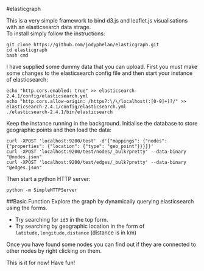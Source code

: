 #elasticgraph

This is a very simple framework to bind d3.js and leaflet.js visualisations with an elasticsearch data strage.<br>
To install simply follow the instructions:
```
git clone https://github.com/jodyphelan/elasticgraph.git
cd elasticgraph
bash cmd
```

I have supplied some dummy data that you can upload.
First you must make some changes to the elasticsearch config file and then start your instance of elasticsearch:
```
echo "http.cors.enabled: true" >> elasticsearch-2.4.1/config/elasticsearch.yml
echo "http.cors.allow-origin: /https?:\/\/localhost(:[0-9]+)?/" >> elasticsearch-2.4.1/config/elasticsearch.yml
./elasticsearch-2.4.1/bin/elasticsearch
```
Keep the instance running in the background. Initialise the database to store geographic points and then load the data:
```
curl -XPOST 'localhost:9200/test' -d'{"mappings": {"nodes": {"properties": {"location": {"type": "geo_point"}}}}}'
curl -XPOST 'localhost:9200/test/nodes/_bulk?pretty' --data-binary "@nodes.json"
curl -XPOST 'localhost:9200/test/edges/_bulk?pretty' --data-binary "@edges.json"
```

Then start a python HTTP server:
```
python -m SimpleHTTPServer
```


##Basic Function
Explore the graph by dynamically querying elasticsearch using the forms.
* Try searching for ```id3``` in the top form.
* Try searching by geographic location in the form of ```latitude,longitude,distance``` (distance is in km)

Once you have found some nodes you can find out if they are connected to other nodes by right clicking on them.

This is it for now! Have fun!
